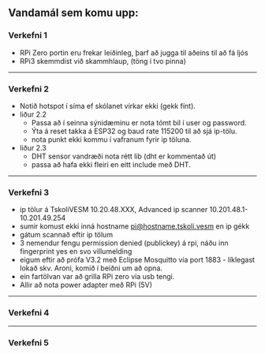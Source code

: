 ## Vandamál sem komu upp:

### Verkefni 1

- RPi Zero portin eru frekar leiðinleg, þarf að jugga til aðeins til að fá ljós
- RPi3 skemmdist við skammhlaup, (töng í tvo pinna)

---

### Verkefni 2
- Notið hotspot í síma ef skólanet virkar ekki (gekk fínt).
- liður 2.2  
   - Passa að í seinna sýnidæminu er nota tómt bil í user og password.  
   - Ýta á reset takka á ESP32 og baud rate 115200 til að sjá ip-tölu.
   - nota punkt ekki kommu í vafranum fyrir ip töluna.
- liður 2.3
   - DHT sensor vandræði nota rétt lib (dht er kommentað út) 
   - passa að hafa ekki fleiri en eitt include með DHT.
   
---

### Verkefni 3
- ip tölur á TskoliVESM 10.20.48.XXX, Advanced ip scanner 10.201.48.1-10.201.49.254
- sumir komust ekki inná hostname pi@hostname.tskoli.vesm en ip gékk
- gátum scannað eftir ip tölum
- 3 nemendur fengu permission denied (publickey) á rpi, náðu inn fingerprint yes en svo villumelding
- eigum eftir að prófa V3.2 með Eclipse Mosquitto via port 1883 - líklegast lokað skv. Aroni, komið í beiðni um að opna.
- ein fartölvan var að grilla RPi zero via usb tengi. 
- Allir að nota power adapter með RPi (5V)

---

### Verkefni 4

---

### Verkefni 5
